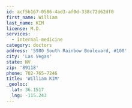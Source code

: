 ```yaml
---
id: acf5b167-0586-4ad3-af0d-338c72d62df0
first_name: William
last_name: KIM
license: M.D.
services:
  - internal-medicine
category: doctors
address: '5980 South Rainbow Boulevard, #100'
city: 'Las Vegas'
state: NV
zip: '89118'
phone: 702-765-7246
title: 'William KIM'
_geoloc:
  lat: 36.1517
  lng: -115.243
---
```

